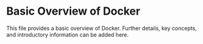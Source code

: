 # Basic Overview of Docker

This file provides a basic overview of Docker.
Further details, key concepts, and introductory information can be added here.
